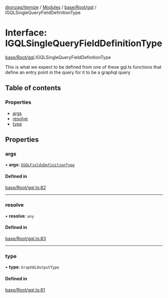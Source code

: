 [@onzag/itemize](../README.md) / [Modules](../modules.md) / [base/Root/gql](../modules/base_Root_gql.md) / IGQLSingleQueryFieldDefinitionType

# Interface: IGQLSingleQueryFieldDefinitionType

[base/Root/gql](../modules/base_Root_gql.md).IGQLSingleQueryFieldDefinitionType

This is what we expect to be defined from one of these gql.ts functions
that define an entry point in the query for it to be a graphql query

## Table of contents

### Properties

- [args](base_Root_gql.IGQLSingleQueryFieldDefinitionType.md#args)
- [resolve](base_Root_gql.IGQLSingleQueryFieldDefinitionType.md#resolve)
- [type](base_Root_gql.IGQLSingleQueryFieldDefinitionType.md#type)

## Properties

### args

• **args**: [`IGQLFieldsDefinitionType`](base_Root_gql.IGQLFieldsDefinitionType.md)

#### Defined in

[base/Root/gql.ts:82](https://github.com/onzag/itemize/blob/f2f29986/base/Root/gql.ts#L82)

___

### resolve

• **resolve**: `any`

#### Defined in

[base/Root/gql.ts:83](https://github.com/onzag/itemize/blob/f2f29986/base/Root/gql.ts#L83)

___

### type

• **type**: `GraphQLOutputType`

#### Defined in

[base/Root/gql.ts:81](https://github.com/onzag/itemize/blob/f2f29986/base/Root/gql.ts#L81)
